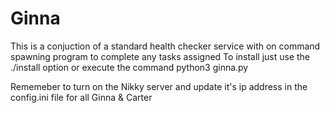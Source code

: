 # Ginna

This is a conjuction of a standard health checker service with on command spawning program to complete any tasks assigned
To install just use the ./install option or execute the command python3 ginna.py

Rememeber to turn on the Nikky server and update it's ip address in the config.ini file for all Ginna & Carter
